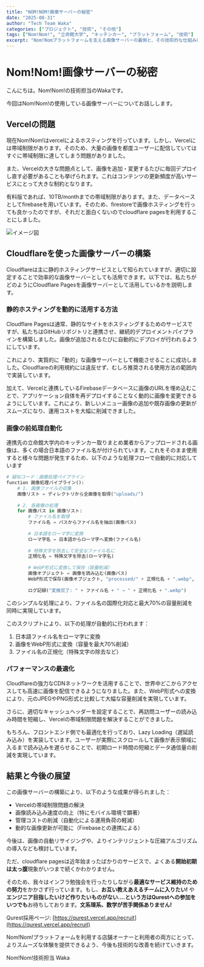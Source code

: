```yaml
---
title: "NOM!NOM!画像サーバーの秘密"
date: "2025-08-31"
author: "Tech Team Waka"
categories: ["プロジェクト", "技術", "その他"]
tags: ["Nom!Nom!", "立命館大学", "キッチンカー", "プラットフォーム", "技術"]
excerpt: "Nom!Nomプラットフォームを支える画像サーバーの裏側と、その技術的な仕組みについて解説します。パフォーマンスと信頼性を両立させるための工夫とは？"
---
```


# Nom!Nom!画像サーバーの秘密

こんにちは。Nom!Nom!の技術担当のWakaです。

今回はNom!Nom!の使用している画像サーバーについてお話しします。

## Vercelの問題
現在Nom!Nom!はvercelによるホスティングを行っています。しかし、Vercelには帯域制限があります。そのため、大量の画像を都度ユーザーに配信していてはすぐに帯域制限に達してしまう問題がありました。

また、Vercelの大きな問題点として、画像を追加・変更するたびに毎回デプロイし直す必要があることも挙げられます。これはコンテンツの更新頻度が高いサービスにとって大きな制約となります。

有料版であれば、10TB/monthまでの帯域制限があります。また、データベースとしてfirebaseを用いています。そのため、firestoreで画像ホスティングを行っても良かったのですが、それだと面白くないのでcloudflare pagesを利用することにしました。

![イメージ図](/images/image1.webp)

## Cloudflareを使った画像サーバーの構築

Cloudflareは主に静的ホスティングサービスとして知られていますが、適切に設定することで効率的な画像サーバーとしても活用できます。以下では、私たちがどのようにCloudflare Pagesを画像サーバーとして活用しているかを説明します。

### 静的ホスティングを動的に活用する方法

Cloudflare Pagesは通常、静的なサイトをホスティングするためのサービスですが、私たちはGitHubリポジトリと連携させ、継続的デプロイメントパイプラインを構築しました。画像が追加されるたびに自動的にデプロイが行われるようにしています。

これにより、実質的に「動的」な画像サーバーとして機能させることに成功しました。Cloudflareの利用規約には違反せず、むしろ推奨される使用方法の範囲内で実装しています。

加えて、Vercelと連携しているFirebaseデータベースに画像のURLを埋め込むことで、アプリケーション自体を再デプロイすることなく動的に画像を変更できるようにしています。これにより、新しいメニュー画像の追加や既存画像の更新がスムーズになり、運用コストを大幅に削減できました。

### 画像の前処理自動化

連携先の立命館大学内のキッチンカー取りまとめ業者からアップロードされる画像は、多くの場合日本語のファイル名が付けられています。これをそのまま使用すると様々な問題が発生するため、以下のような処理フローで自動的に対応しています

```python
# 疑似コード：画像処理パイプライン
function 画像処理パイプライン():
    # 1. 画像ファイルの収集
    画像リスト = ディレクトリから全画像を取得("uploads/")
    
    # 2. 各画像の処理
    for 画像パス in 画像リスト:
        # ファイル名を取得
        ファイル名 = パスからファイル名を抽出(画像パス)
        
        # 日本語をローマ字に変換
        ローマ字名 = 日本語からローマ字へ変換(ファイル名)
        
        # 特殊文字を除去して安全なファイル名に
        正規化名 = 特殊文字を除去(ローマ字名)
        
        # WebP形式に変換して保存（容量削減）
        画像オブジェクト = 画像を読み込む(画像パス)
        WebP形式で保存(画像オブジェクト, "processed/" + 正規化名 + ".webp", 品質=85)
        
        ログ記録("変換完了: " + ファイル名 + " → " + 正規化名 + ".webp")
```

このシンプルな処理により、ファイル名の国際化対応と最大70%の容量削減を同時に実現しています。

このスクリプトにより、以下の処理が自動的に行われます：

1. 日本語ファイル名をローマ字に変換
2. 画像をWebP形式に変換（容量を最大70%削減）
3. ファイル名の正規化（特殊文字の除去など）

### パフォーマンスの最適化

Cloudflareの強力なCDNネットワークを活用することで、世界中どこからアクセスしても高速に画像を配信できるようになりました。また、WebP形式への変換により、元のJPEGやPNG形式と比較して大幅な容量削減を実現しています。

さらに、適切なキャッシュヘッダーを設定することで、再訪問ユーザーの読み込み時間を短縮し、Vercelの帯域制限問題を解決することができました。

もちろん、フロントエンド側でも最適化を行っており、Lazy Loading（遅延読み込み）を実装しています。ユーザーが実際にスクロールして画像が表示領域に入るまで読み込みを遅らせることで、初期ロード時間の短縮とデータ通信量の削減を実現しています。

## 結果と今後の展望

この画像サーバーの構築により、以下のような成果が得られました：

- Vercelの帯域制限問題の解決
- 画像読み込み速度の向上（特にモバイル環境で顕著）
- 管理コストの削減（自動化による運用負荷の軽減）
- 動的な画像更新が可能に（Firebaseとの連携による）

今後は、画像の自動リサイジングや、よりインテリジェントな圧縮アルゴリズムの導入なども検討しています。

ただ、cloudflare pagesは近年始まったばかりのサービスで、よくある**開始初期は太っ腹**現象がいつまで続くかわかりません。

そのため、我々はインフラ勉強会を行ったりしながら**最適なサービス維持のための努力**をかかさず行っています。もし、**お互い教えあえるチームに入りたい!** や **エンジニア目指したいけど作りたいものがない....**という方はQurestへの参加を**いつでも**お待ちしております。**文系理系、数学が苦手関係ありません!**

Qurest採用ページ: [https://qurest.vercel.app/recruit](https://qurest.vercel.app/recruit)


Nom!Nom!プラットフォームを利用する店舗オーナーと利用者の両方にとって、よりスムーズな体験を提供できるよう、今後も技術的な改善を続けていきます。

Nom!Nom!技術担当 Waka